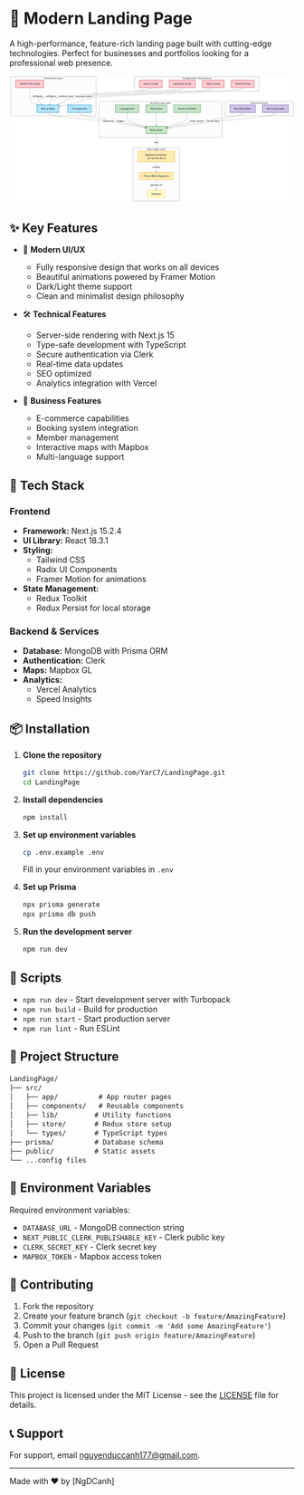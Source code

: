 # 🚀 Modern Landing Page

A high-performance, feature-rich landing page built with cutting-edge technologies. Perfect for businesses and portfolios looking for a professional web presence.

![Project Preview](image.png)

## ✨ Key Features

- 🎨 **Modern UI/UX**
  - Fully responsive design that works on all devices
  - Beautiful animations powered by Framer Motion
  - Dark/Light theme support
  - Clean and minimalist design philosophy

- 🛠 **Technical Features**
  - Server-side rendering with Next.js 15
  - Type-safe development with TypeScript
  - Secure authentication via Clerk
  - Real-time data updates
  - SEO optimized
  - Analytics integration with Vercel

- 💼 **Business Features**
  - E-commerce capabilities
  - Booking system integration
  - Member management
  - Interactive maps with Mapbox
  - Multi-language support

## 🔧 Tech Stack

### Frontend
- **Framework:** Next.js 15.2.4
- **UI Library:** React 18.3.1
- **Styling:** 
  - Tailwind CSS
  - Radix UI Components
  - Framer Motion for animations
- **State Management:** 
  - Redux Toolkit
  - Redux Persist for local storage

### Backend & Services
- **Database:** MongoDB with Prisma ORM
- **Authentication:** Clerk
- **Maps:** Mapbox GL
- **Analytics:** 
  - Vercel Analytics
  - Speed Insights

## 📦 Installation

1. **Clone the repository**
   ```bash
   git clone https://github.com/YarC7/LandingPage.git
   cd LandingPage
   ```

2. **Install dependencies**
   ```bash
   npm install
   ```

3. **Set up environment variables**
   ```bash
   cp .env.example .env
   ```
   Fill in your environment variables in `.env`

4. **Set up Prisma**
   ```bash
   npx prisma generate
   npx prisma db push
   ```

5. **Run the development server**
   ```bash
   npm run dev
   ```

## 🚀 Scripts

- `npm run dev` - Start development server with Turbopack
- `npm run build` - Build for production
- `npm run start` - Start production server
- `npm run lint` - Run ESLint

## 📁 Project Structure

```
LandingPage/
├── src/
│   ├── app/          # App router pages
│   ├── components/   # Reusable components
│   ├── lib/         # Utility functions
│   ├── store/       # Redux store setup
│   └── types/       # TypeScript types
├── prisma/          # Database schema
├── public/          # Static assets
└── ...config files
```

## 🔐 Environment Variables

Required environment variables:
- `DATABASE_URL` - MongoDB connection string
- `NEXT_PUBLIC_CLERK_PUBLISHABLE_KEY` - Clerk public key
- `CLERK_SECRET_KEY` - Clerk secret key
- `MAPBOX_TOKEN` - Mapbox access token

## 🤝 Contributing

1. Fork the repository
2. Create your feature branch (`git checkout -b feature/AmazingFeature`)
3. Commit your changes (`git commit -m 'Add some AmazingFeature'`)
4. Push to the branch (`git push origin feature/AmazingFeature`)
5. Open a Pull Request

## 📄 License

This project is licensed under the MIT License - see the [LICENSE](LICENSE) file for details.

## 📞 Support

For support, email nguyenduccanh177@gmail.com.

---

Made with ❤️ by [NgDCanh]
